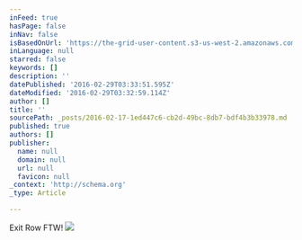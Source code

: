 ```yaml
---
inFeed: true
hasPage: false
inNav: false
isBasedOnUrl: 'https://the-grid-user-content.s3-us-west-2.amazonaws.com/e91441f6-dff9-42f5-a5aa-d3e362790900.png'
inLanguage: null
starred: false
keywords: []
description: ''
datePublished: '2016-02-29T03:33:51.595Z'
dateModified: '2016-02-29T03:32:59.114Z'
author: []
title: ''
sourcePath: _posts/2016-02-17-1ed447c6-cb2d-49bc-8db7-bdf4b3b33978.md
published: true
authors: []
publisher:
  name: null
  domain: null
  url: null
  favicon: null
_context: 'http://schema.org'
_type: Article

---
```

Exit Row FTW!
![](https://the-grid-user-content.s3-us-west-2.amazonaws.com/e91441f6-dff9-42f5-a5aa-d3e362790900.png)